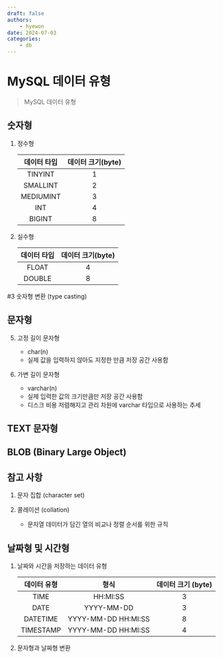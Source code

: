 ```yaml
---
draft: false
authors:
    - hyewon
date: 2024-07-03
categories:
    - db
---
```


# MySQL 데이터 유형

> MySQL 데이터 유형

<!-- more -->

## 숫자형

1. 정수형

    | 데이터 타입 | 데이터 크기(byte) |
    | :---------: | :---------------: |
    |   TINYINT   |         1         |
    |  SMALLINT   |         2         |
    |  MEDIUMINT  |         3         |
    |     INT     |         4         |
    |   BIGINT    |         8         |

2. 실수형

    | 데이터 타입 | 데이터 크기(byte) |
    | :---------: | :---------------: |
    |    FLOAT    |         4         |
    |   DOUBLE    |         8         |

#3 숫자형 변환 (type casting)

## 문자형

5. 고정 길이 문자형

    - char(n)
    - 실제 값을 입력하지 않아도 지정한 만큼 저장 공간 사용함

6) 가변 길이 문자형

    - varchar(n)
    - 실제 입력한 값의 크기만큼만 저장 공간 사용함
    - 디스크 비용 저렴해지고 관리 차원에 varchar 타입으로 사용하는 추세

## TEXT 문자형

## BLOB (Binary Large Object)

## 참고 사항

1. 문자 집합 (character set)
2. 콜레이션 (collation)

    - 문자열 데이터가 담긴 열의 비교나 정렬 순서를 위한 규칙

## 날짜형 및 시간형

1. 날짜와 시간을 저장하는 데이터 유형

    | 데이터 유형 |        형식         | 데이터 크기 (byte) |
    | :---------: | :-----------------: | :----------------: |
    |    TIME     |      HH:MI:SS       |         3          |
    |    DATE     |     YYYY-MM-DD      |         3          |
    |  DATETIME   | YYYY-MM-DD HH:MI:SS |         8          |
    |  TIMESTAMP  | YYYY-MM-DD HH:MI:SS |         4          |

2. 문자형과 날짜형 변환
